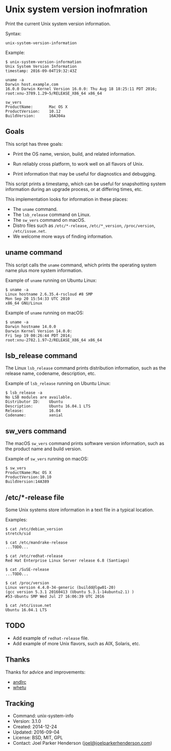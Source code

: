 # Unix system version inofmration

Print the current Unix system version information.

Syntax:

    unix-system-version-information

Example:

    $ unix-system-version-information
    Unix System Version Information
    timestamp: 2016-09-04T19:32:43Z

    uname -a
    Darwin host.example.com
    16.0.0 Darwin Kernel Version 16.0.0: Thu Aug 18 18:25:11 PDT 2016;
    root:xnu-3789.1.29~5/RELEASE_X86_64 x86_64

    sw_vers
    ProductName:       Mac OS X
    ProductVersion:    10.12
    BuildVersion:      16A304a


## Goals

This script has three goals:

  * Print the OS name, version, build, and related information.

  * Run reliably cross platform, to work well on all flavors of Unix.

  * Print information that may be useful for diagnostics and debugging.

This script prints a timestamp, which can be useful for snapshotting
system information during an upgrade process, or at differing times, etc.

This implementation looks for information in these places:

  * The `uname` command.
  * The `lsb_release` command on Linux.
  * The `sw_vers` command on macOS.
  * Distro files such as `/etc/*-release`, `/etc/*_version`, `/proc/version`, `/etc/issue.net`.
  * We welcome more ways of finding information.


## uname command

This script calls the `uname` command, which prints the
operating system name plus more system information.

Example of `uname` running on Ubuntu Linux:

    $ uname -a
    Linux hostname 2.6.35.4-rscloud #8 SMP
    Mon Sep 20 15:54:33 UTC 2010
    x86_64 GNU/Linux

Example of `uname` running on macOS:

    $ uname -a
    Darwin hostname 14.0.0
    Darwin Kernel Version 14.0.0:
    Fri Sep 19 00:26:44 PDT 2014;
    root:xnu-2782.1.97~2/RELEASE_X86_64 x86_64


## lsb_release command

The Linux `lsb_release` command prints distribution 
information, such as the release name, codename, 
description, etc.

Example of `lsb_release` running on Ubuntu Linux:

    $ lsb_release -a 
    No LSB modules are available.
    Distributor ID:    Ubuntu
    Description:       Ubuntu 16.04.1 LTS
    Release:           16.04
    Codename:          xenial


## sw_vers command

The macOS `sw_vers` command prints software version
information, such as the product name and build version.

Example of `sw_vers` running on macOS:

    $ sw_vers
    ProductName:Mac OS X
    ProductVersion:10.10
    BuildVersion:14A389


## /etc/*-release file

Some Unix systems store information in a text file in a typical location.

Examples:

    $ cat /etc/debian_version
    stretch/sid

    $ cat /etc/mandrake-release
    ...TODO...

    $ cat /etc/redhat-release
    Red Hat Enterprise Linux Server release 6.8 (Santiago)

    $ cat /SuSE-release
    ...TODO...

    $ cat /proc/version
    Linux version 4.4.0-34-generic (buildd@lgw01-20) 
    (gcc version 5.3.1 20160413 (Ubuntu 5.3.1-14ubuntu2.1) )
    #53-Ubuntu SMP Wed Jul 27 16:06:39 UTC 2016

    $ cat /etc/issue.net
    Ubuntu 16.04.1 LTS


## TODO

* Add example of `redhat-release` file.
* Add example of more Unix flavors, such as AIX, Solaris, etc.


## Thanks

Thanks for advice and improvements:

  * [andlrc](https://www.reddit.com/user/andlrc)
  * [whetu](https://www.reddit.com/user/whetu)


## Tracking

* Command: unix-system-info
* Version: 3.1.0
* Created: 2014-12-24
* Updated: 2016-09-04
* License: BSD, MIT, GPL
* Contact: Joel Parker Henderson (joel@joelparkerhenderson.com)

